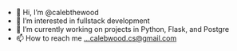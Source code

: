 - 👋 Hi, I’m @calebthewood
- 👀 I’m interested in fullstack development
- 🌱 I’m currently working on projects in Python, Flask, and Postgre
- 📫 How to reach me ...calebwood.cs@gmail.com

<!---
calebthewood/calebthewood is a ✨ special ✨ repository because its `README.md` (this file) appears on your GitHub profile.
You can click the Preview link to take a look at your changes.
--->
